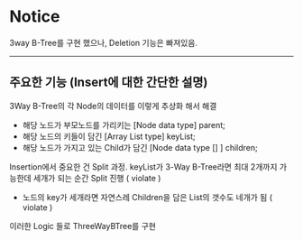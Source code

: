 # Notice
3way B-Tree를 구현 했으나, Deletion 기능은 빠져있음.

---

## 주요한 기능 (Insert에 대한 간단한 설명)
3Way B-Tree의 각 Node의 데이터를 이렇게 추상화 해서 해결

* 해당 노드가 부모노드를 가리키는 [Node data type] parent;
* 해당 노드의 키들이 담긴 [Array List type] keyList;
* 해당 노드가 가지고 있는 Child가 담긴 [Node data type [] ] children;

Insertion에서 중요한 건 Split 과정.
keyList가 3-Way B-Tree라면 최대 2개까지 가능한데 세개가 되는 순간 Split 진행 ( violate )
- 노드의 key가 세개라면 자연스레 Children을 담은 List의 갯수도 네개가 됨 ( violate )

이러한 Logic 들로 ThreeWayBTree를 구현
